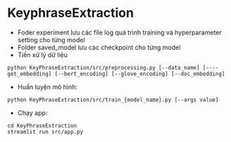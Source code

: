 # KeyphraseExtraction

- Foder experiment lưu các file log quá trình training và hyperparameter setting cho từng model
- Folder saved_model lưu các checkpoint cho từng model
- Tiền xử lý dữ liệu
```
python KeyPhraseExtraction/src/preprocessing.py [--data_name] [----get_embedding] [--bert_encoding] [--glove_encoding] [--doc_embedding]
```

- Huấn luyện mô hình:
```
python KeyPhraseExtraction/src/train_{model_name}.py [--args value]
```

- Chạy app:
```
cd KeyPhraseExtraction
streamlit run src/app.py
```

